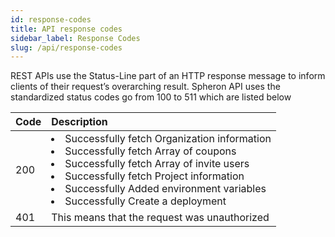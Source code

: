 ```yaml
---
id: response-codes
title: API response codes
sidebar_label: Response Codes
slug: /api/response-codes
---
```


REST APIs use the Status-Line part of an HTTP response message to inform clients of their request’s overarching result.
Spheron API uses the standardized status codes go from 100 to 511 which are listed below

| Code | Description                                                                                                                                                                                                                                                                                          |
| :--- | :--------------------------------------------------------------------------------------------------------------------------------------------------------------------------------------------------------------------------------------------------------------------------------------------------- |
| 200  | <li>Successfully fetch Organization information</li> <li>Successfully fetch Array of coupons </li> <li>Successfully fetch Array of invite users </li> <li>Successfully fetch Project information </li> <li>Successfully Added environment variables </li> <li>Successfully Create a deployment </li> |
| 401  | This means that the request was unauthorized                                                                                                                                                                                                                                                         |
